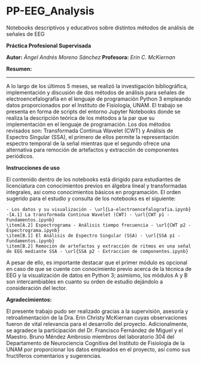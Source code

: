 # PP-EEG_Analysis
Notebooks descriptivos y educativos sobre distintos métodos de análisis de señales de EEG

**Práctica Profesional Supervisada**

**Autor:** _Ángel Andrés Moreno Sánchez_
**Profesora:** _Erin C. McKiernan_

**Resumen:**
***

A lo largo de los  últimos 5 meses, se realizó la investigación bibliográfica, implementación y discusión de dos métodos de 
análisis para señales de electroencefalografía en el lenguaje de programación Python 3 empleando datos proporcionados por el Instituto de Fisiología, UNAM.
El trabajo se presenta en forma de scripts del entorno Jupyter Notebooks donde se realiza la descripción teórica de los métodos a la par que su 
implementación en el lenguaje de programación. Los dos métodos revisados son: Transformada Continua Wavelet (CWT) y Análisis de Espectro Singular (SSA), 
el primero de ellos permite la representación espectro temporal de la señal mientras que el segundo ofrece una alternativa para remoción de artefactos
y extracción de componentes periódicos.

**Instrucciones de uso**

El contenido dentro de los notebooks está dirigido para estudiantes de licenciatura con conocimientos previos en álgebra lineal y transformadas integrales, 
así como conocimientos básicos en programación. El orden sugerido para el estudio y consulta de los notebooks es el siguiente:

    - Los datos y su visualización - \url{La-electroencefalografia.ipynb}
    -[A.1] La transformada Continua Wavelet (CWT) - \url{CWT p1 - Fundamentos.ipynb}
    \item[A.2] Espectrograma - Análisis tiempo frecuencia - \url{CWT p2 - Espectrograma.ipynb}
    \item[B.1] El Análisis de Espectro Singular (SSA) - \url{SSA p1 - Fundamentos.ipynb}
    \item[B.2] Remoción de artefactos y extracción de ritmos en una señal de EEG mediante SSA - \url{SSA p2 - Extraccion de componentes.ipynb}

 A pesar de ello, es importante destacar que el primer módulo es opcional en caso de que se cuente con conocimiento previo acerca de la técnica de EEG y 
 la visualización de datos en Python 3; asimismo, los módulos A y B son intercambiables en cuanto su orden de estudio dejándolo a consideración del lector.
 
 **Agradecimientos:**
 
 El presente trabajo pudo ser realizado gracias a la supervisión, asesoría y retroalimentación de la Dra. Erin Christy McKiernan cuyas observaciones fueron
 de vital relevancia para el desarrollo del proyecto. Adicionalmente, se agradece la participación del Dr. Francisco Fernández de Miguel y el Maestro.
 Bruno Méndez Ambrosio miembros del laboratorio 304 del Departamento de Neurociencia Cognitiva del Instituto de Fisiología de la UNAM por proporcionar
 los datos empleados en el proyecto, así como sus fructíferos comentarios y sugerencias. 
